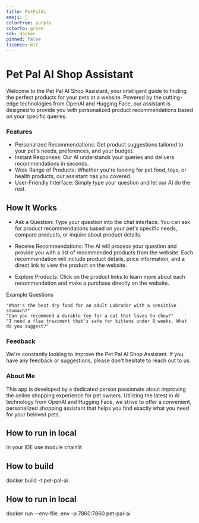 ```yaml
---
title: PetPalAi
emoji: 👀
colorFrom: purple
colorTo: green
sdk: docker
pinned: false
license: mit
---
```

# Pet Pal AI Shop Assistant

Welcome to the Pet Pal AI Shop Assistant, your intelligent guide to finding the perfect products for your pets at a website. 
Powered by the cutting-edge technologies from OpenAI and Hugging Face, our assistant is designed to provide you with personalized product recommendations based on your specific queries.

### Features

* Personalized Recommendations: Get product suggestions tailored to your pet's needs, preferences, and your budget.
* Instant Responses: Our AI understands your queries and delivers recommendations in seconds.
* Wide Range of Products: Whether you're looking for pet food, toys, or health products, our assistant has you covered.
* User-Friendly Interface: Simply type your question and let our AI do the rest.

## How It Works

* Ask a Question: Type your question into the chat interface. You can ask for product recommendations based on your pet's specific needs, compare products, or inquire about product details.

* Receive Recommendations: The AI will process your question and provide you with a list of recommended products from the website. Each recommendation will include product details, price information, and a direct link to view the product on the website.

* Explore Products: Click on the product links to learn more about each recommendation and make a purchase directly on the website.

Example Questions

    "What's the best dry food for an adult Labrador with a sensitive stomach?"
    "Can you recommend a durable toy for a cat that loves to chew?"
    "I need a flea treatment that's safe for kittens under 8 weeks. What do you suggest?"

### Feedback

We're constantly looking to improve the Pet Pal AI Shop Assistant. If you have any feedback or suggestions, please don't hesitate to reach out to us.

### About Me

This app is developed by a dedicated person passionate about improving the online shopping experience for pet owners. Utilizing the latest in AI technology from OpenAI and Hugging Face, we strive to offer a convenient, personalized shopping assistant that helps you find exactly what you need for your beloved pets.

## How to run in local
In your IDE use module chainlit

## How to build
docker build -t pet-pal-ai .

## How to run in local
docker run --env-file .env -p 7860:7860 pet-pal-ai
